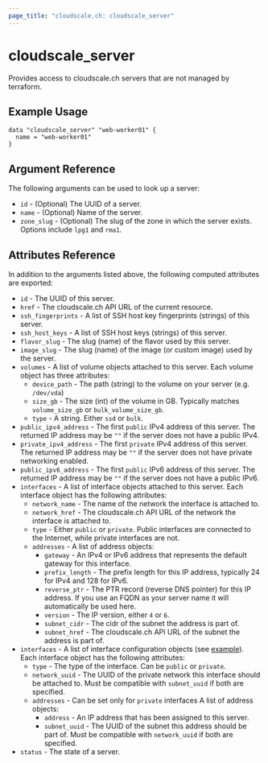 ```yaml
---
page_title: "cloudscale.ch: cloudscale_server"
---
```


# cloudscale\_server

Provides access to cloudscale.ch servers that are not managed by terraform.

## Example Usage

```hcl
data "cloudscale_server" "web-worker01" {
  name = "web-worker01"
}
```

## Argument Reference

The following arguments can be used to look up a server:

* `id` - (Optional) The UUID of a server.
* `name` - (Optional) Name of the server.
* `zone_slug` - (Optional) The slug of the zone in which the server exists. Options include `lpg1` and `rma1`.

## Attributes Reference

In addition to the arguments listed above, the following computed attributes are exported:

* `id` - The UUID of this server.
* `href` - The cloudscale.ch API URL of the current resource.
* `ssh_fingerprints` - A list of SSH host key fingerprints (strings) of this server.
* `ssh_host_keys` - A list of SSH host keys (strings) of this server.
* `flavor_slug` - The slug (name) of the flavor used by this server.
* `image_slug` - The slug (name) of the image (or custom image) used by the server.
* `volumes` - A list of volume objects attached to this server. Each volume object has three attributes:
    * `device_path` - The path (string) to the volume on your server (e.g. `/dev/vda`)
    * `size_gb` - The size (int) of the volume in GB. Typically matches `volume_size_gb` or `bulk_volume_size_gb`.
    * `type` - A string. Either `ssd` or `bulk`.
* `public_ipv4_address` - The first `public` IPv4 address of this server. The returned IP address may be `""` if the server does not have a public IPv4.
* `private_ipv4_address` - The first `private` IPv4 address of this server. The returned IP address may be `""` if the server does not have private networking enabled.
* `public_ipv6_address` - The first `public` IPv6 address of this server. The returned IP address may be `""` if the server does not have a public IPv6.
* `interfaces` - A list of interface objects attached to this server. Each interface object has the following attributes:
    * `network_name` - The name of the network the interface is attached to.
    * `network_href` - The cloudscale.ch API URL of the network the interface is attached to.
    * `type` - Either `public` or `private`. Public interfaces are connected to the Internet, while private interfaces are not.
    * `addresses` - A list of address objects:
        * `gateway` - An IPv4 or IPv6 address that represents the default gateway for this interface.
        * `prefix_length` - The prefix length for this IP address, typically 24 for IPv4 and 128 for IPv6.
        * `reverse_ptr` - The PTR record (reverse DNS pointer) for this IP address. If you use an FQDN as your server name it will automatically be used here.
        * `version` - The IP version, either `4` or `6`.
        * `subnet_cidr` - The cidr of the subnet the address is part of.
        * `subnet_href` - The cloudscale.ch API URL of the subnet the address is part of.
* `interfaces` - A list of interface configuration objects (see [example](network.html)). Each interface object has the following attributes:
    * `type` - The type of the interface. Can be `public` or `private`.
    * `network_uuid` - The UUID of the private network this interface should be attached to. Must be compatible with `subnet_uuid` if both are specified.
    * `addresses` - Can be set only for `private` interfaces A list of address objects:
        * `address` - An IP address that has been assigned to this server.
        * `subnet_uuid` - The UUID of the subnet this address should be part of. Must be compatible with `network_uuid` if both are specified.
* `status` - The state of a server.
